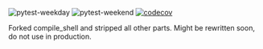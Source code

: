 ![pytest-weekday](https://github.com/nth10sd/ocs/workflows/pytest-weekday/badge.svg) ![pytest-weekend](https://github.com/nth10sd/ocs/workflows/pytest-weekend/badge.svg) [![codecov](https://codecov.io/gh/nth10sd/ocs/branch/master/graph/badge.svg)](https://codecov.io/gh/nth10sd/ocs)

Forked compile_shell and stripped all other parts. Might be rewritten soon, do not use in production.
